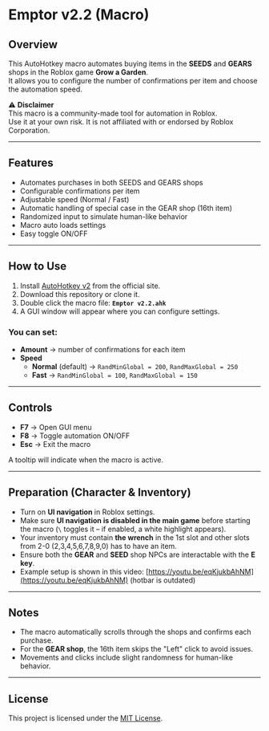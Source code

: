 # Emptor v2.2 (Macro)

## Overview

This AutoHotkey macro automates buying items in the **SEEDS** and **GEARS** shops in the Roblox game **Grow a Garden**.  
It allows you to configure the number of confirmations per item and choose the automation speed.

⚠️ **Disclaimer**  
This macro is a community-made tool for automation in Roblox.  
Use it at your own risk. It is not affiliated with or endorsed by Roblox Corporation.

---

## Features

- Automates purchases in both SEEDS and GEARS shops  
- Configurable confirmations per item  
- Adjustable speed (Normal / Fast)  
- Automatic handling of special case in the GEAR shop (16th item)  
- Randomized input to simulate human-like behavior
- Macro auto loads settings
- Easy toggle ON/OFF  

---

## How to Use

1. Install [AutoHotkey v2](https://www.autohotkey.com/) from the official site.  
2. Download this repository or clone it.  
3. Double click the macro file: **`Emptor v2.2.ahk`**  
4. A GUI window will appear where you can configure settings.  

### You can set:
- **Amount** → number of confirmations for each item  
- **Speed**  
  - **Normal** (default) → `RandMinGlobal = 200`, `RandMaxGlobal = 250`  
  - **Fast** → `RandMinGlobal = 100`, `RandMaxGlobal = 150`  

---

## Controls

- **F7** → Open GUI menu
- **F8** → Toggle automation ON/OFF
- **Esc** → Exit the macro  

A tooltip will indicate when the macro is active.  

---

## Preparation (Character & Inventory)

- Turn on **UI navigation** in Roblox settings.  
- Make sure **UI navigation is disabled in the main game** before starting the macro (`\` toggles it – if enabled, a white highlight appears).  
- Your inventory must contain **the wrench** in the 1st slot and other slots from 2-0 (2,3,4,5,6,7,8,9,0) has to have an item.
- Ensure both the **GEAR** and **SEED** shop NPCs are interactable with the **E key**.  
- Example setup is shown in this video: [https://youtu.be/eqKjukbAhNM](https://youtu.be/eqKjukbAhNM) (hotbar is outdated)

---

## Notes

- The macro automatically scrolls through the shops and confirms each purchase.  
- For the **GEAR shop**, the 16th item skips the "Left" click to avoid issues.  
- Movements and clicks include slight randomness for human-like behavior.  

---

## License

This project is licensed under the [MIT License](LICENSE).  
